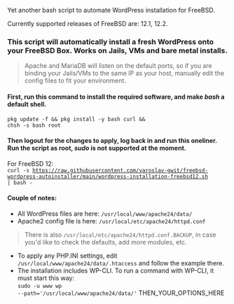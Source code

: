 Yet another bash script to automate WordPress installation for FreeBSD.

Currently supported releases of FreeBSD are: 12.1, 12.2.

### This script will automatically install a fresh WordPress onto your FreeBSD Box. Works on Jails, VMs and bare metal installs.
> Apache and MariaDB will listen on the default ports, so if you are binding your Jails/VMs to the same IP as your host, manually edit the config files to fit your environment.

#### First, run this command to install the required software, and make *bash* a default shell.
<code>pkg update -f && pkg install -y bash curl && chsh -s bash root</code>

#### Then logout for the changes to apply, log back in and run this oneliner. Run the script as root, *sudo* is not supported at the moment.
For FreeBSD 12:<br>
<code>curl -s https://raw.githubusercontent.com/yaroslav-gwit/freebsd-wordpress-autoinstaller/main/wordpress-installation-freebsd12.sh | bash - </code>

#### Couple of notes:
- All WordPress files are here: <code>/usr/local/www/apache24/data/</code>
- Apache2 config file is here: <code>/usr/local/etc/apache24/httpd.conf</code>
> There is also <code>/usr/local/etc/apache24/httpd.conf.BACKUP</code>, in case you'd like to check the defaults, add more modules, etc.
- To apply any PHP.INI settings, edit <code>/usr/local/www/apache24/data/.htaccess</code> and follow the example there.
- The installation includes WP-CLI. To run a command with WP-CLI, it must start this way:<br>
<code>sudo -u www wp --path='/usr/local/www/apache24/data/'</code> THEN_YOUR_OPTIONS_HERE
